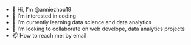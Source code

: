 - 👋 Hi, I’m @anniezhou19
- 👀 I’m interested in coding 
- 🌱 I’m currently learning data science and data analytics
- 💞️ I’m looking to collaborate on web develope, data analytics projects
- 📫 How to reach me: by email

<!---
anniezhou19/anniezhou19 is a ✨ special ✨ repository because its `README.md` (this file) appears on your GitHub profile.
You can click the Preview link to take a look at your changes.
--->
